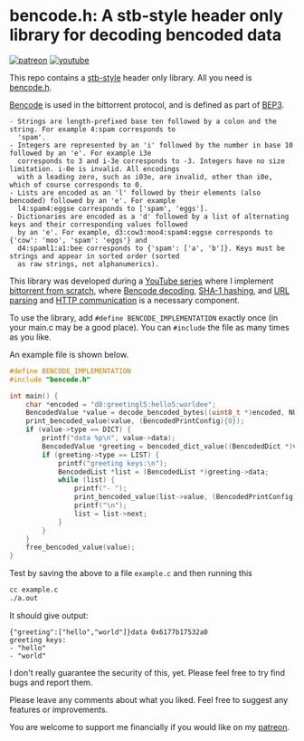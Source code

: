 # bencode.h: A stb-style header only library for decoding bencoded data

[![patreon](https://img.shields.io/badge/patreon-FF5441?style=for-the-badge&logo=Patreon)](https://www.patreon.com/hughdavenport)
[![youtube](https://img.shields.io/badge/youtube-FF0000?style=for-the-badge&logo=youtube)](https://www.youtube.com/watch?v=dqw7B6eR9P8&list=PL5r5Q39GjMDfetFdGmnhjw1svsALW1HIY)

This repo contains a [stb-style](https://github.com/nothings/stb/blob/master/docs/stb_howto.txt) header only library. All you need is [bencode.h](https://github.com/hughdavenport/bencode.h/raw/refs/heads/main/bencode.h).

[Bencode](https://en.wikipedia.org/wiki/Bencode) is used in the bittorrent protocol, and is defined as part of [BEP3](https://www.bittorrent.org/beps/bep_0003.html).

    - Strings are length-prefixed base ten followed by a colon and the string. For example 4:spam corresponds to
      'spam'.
    - Integers are represented by an 'i' followed by the number in base 10 followed by an 'e'. For example i3e
      corresponds to 3 and i-3e corresponds to -3. Integers have no size limitation. i-0e is invalid. All encodings
      with a leading zero, such as i03e, are invalid, other than i0e, which of course corresponds to 0.
    - Lists are encoded as an 'l' followed by their elements (also bencoded) followed by an 'e'. For example
      l4:spam4:eggse corresponds to ['spam', 'eggs'].
    - Dictionaries are encoded as a 'd' followed by a list of alternating keys and their corresponding values followed
      by an 'e'. For example, d3:cow3:moo4:spam4:eggse corresponds to {'cow': 'moo', 'spam': 'eggs'} and
      d4:spaml1:a1:bee corresponds to {'spam': ['a', 'b']}. Keys must be strings and appear in sorted order (sorted
      as raw strings, not alphanumerics).

This library was developed during a [YouTube series](https://www.youtube.com/watch?v=dqw7B6eR9P8&list=PL5r5Q39GjMDfetFdGmnhjw1svsALW1HIY) where I implement [bittorrent from scratch](https://github.com/hughdavenport/codecrafters-bittorrent-c), where [Bencode decoding](https://github.com/hughdavenport/bencode.h/raw/refs/heads/main/bencode.h), [SHA-1 hashing](https://github.com/hughdavenport/sha1.h), and [URL parsing](https://github.com/hughdavenport/url.h/raw/refs/heads/main/url.h) and [HTTP communication](https://github.com/hughdavenport/http.h) is a necessary component.

To use the library, add `#define BENCODE_IMPLEMENTATION` exactly once (in your main.c may be a good place). You can `#include` the file as many times as you like.

An example file is shown below.
```c
#define BENCODE_IMPLEMENTATION
#include "bencode.h"

int main() {
    char *encoded = "d8:greetingl5:hello5:worldee";
    BencodedValue *value = decode_bencoded_bytes((uint8_t *)encoded, NULL);
    print_bencoded_value(value, (BencodedPrintConfig){0});
    if (value->type == DICT) {
        printf("data %p\n", value->data);
        BencodedValue *greeting = bencoded_dict_value((BencodedDict *)value->data, "greeting");
        if (greeting->type == LIST) {
            printf("greeting keys:\n");
            BencodedList *list = (BencodedList *)greeting->data;
            while (list) {
                printf("- ");
                print_bencoded_value(list->value, (BencodedPrintConfig){0});
                printf("\n");
                list = list->next;
            }
        }
    }
    free_bencoded_value(value);
}
```

Test by saving the above to a file `example.c` and then running this
```sh
cc example.c
./a.out
```

It should give output:
```
{"greeting":["hello","world"]}data 0x6177b17532a0
greeting keys:
- "hello"
- "world"
```

I don't really guarantee the security of this, yet. Please feel free to try find bugs and report them.

Please leave any comments about what you liked. Feel free to suggest any features or improvements.

You are welcome to support me financially if you would like on my [patreon](https://www.patreon.com/hughdavenport).
